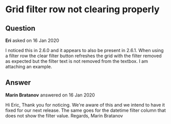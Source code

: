 # Grid filter row not clearing properly

## Question

**Eri** asked on 16 Jan 2020

I noticed this in 2.6.0 and it appears to also be present in 2.6.1. When using a filter row the clear filter button refreshes the grid with the filter removed as expected but the filter text is not removed from the textbox. I am attaching an example.

## Answer

**Marin Bratanov** answered on 16 Jan 2020

Hi Eric, Thank you for noticing. We're aware of this and we intend to have it fixed for our next release. The same goes for the datetime filter column that does not show the filter value. Regards, Marin Bratanov
